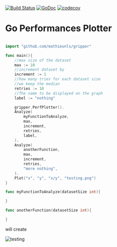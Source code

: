 [![Build Status](https://travis-ci.org/MathieuNls/gripper.png)](https://travis-ci.org/MathieuNls/gripper)
[![GoDoc](https://godoc.org/github.com/MathieuNls/gripper?status.png)](https://godoc.org/github.com/MathieuNls/gripper)
[![codecov](https://codecov.io/gh/MathieuNls/gripper/branch/master/graph/badge.svg)](https://codecov.io/gh/MathieuNls/gripper)

# Go Performances Plotter

```go

import "github.com/mathieunls/gripper"

func main(){
    //max size of the dataset
    max := 10
    //increment dataset by 
    increment := 1
    //how many tries for each dataset size
    //we keep the median
    retries := 10
    //The name to be displayed on the graph
    label := "nothing"

    gripper.PerfPlotter().
    Analyze(
        myFunctionToAnalyze,
        max,
        increment,
        retries,
        label,
    ).
    Analyze(
        anotherFunction,
        max,
        increment,
        retries,
        "more nothing",
    ).
    Plot("x", "y", "x/y", "testing.png")
}

func myFunctionToAnalyze(datasetSize int){

}

func anotherFunction(datasetSize int){

}
```

will create 

![testing](https://user-images.githubusercontent.com/7218861/26978307-0e3def36-4cf9-11e7-8527-3bf9936d8ae9.png)
